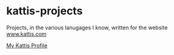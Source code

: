 # kattis-projects
Projects, in the various lanugages I know, written for the website www.kattis.com

[My Kattis Profile](https://open.kattis.com/users/kyle-krattiger)
